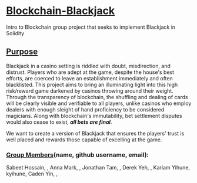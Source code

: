 # <ins>**Blockchain-Blackjack**</ins>
Intro to Blockchain group project that seeks to implement Blackjack in Solidity

## <ins>Purpose</ins>
Blackjack in a casino setting is riddled with doubt, misdirection, and distrust. Players who are adept at the game, despite the house's best efforts, are coerced to leave an establishment immediately and often blacklisted. 
This project aims to bring an illuminating light into this high risk/reward game darkened by casinos throwing around their weight.
Through the transparency of blockchain, the shuffling and dealing of cards will be clearly visible and verifiable to all players, unlike casinos who employ dealers with enough sleight of hand proficiency to be considered magicians.
Along with blockchain's immutability, bet settlement disputes would also cease to exist, ***all bets are final***.

We want to create a version of Blackjack that ensures the players' trust is well placed and rewards those capable of excelling at the game.

### <ins>Group Members</ins>(name, github username, email):
Sabeet Hossain, , 
Anna Mark, ,
Jonathan Tam, , 
Derek Yeh, , 
Kariam Yihune, kyihune,
Caden Yin, , 
